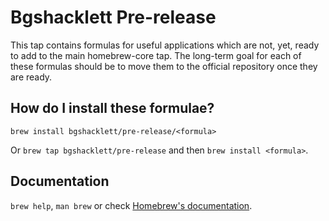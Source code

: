 # Bgshacklett Pre-release

This tap contains formulas for useful applications which are not, yet, ready to
add to the main homebrew-core tap. The long-term goal for each of these
formulas should be to move them to the official repository once they are ready.

## How do I install these formulae?
`brew install bgshacklett/pre-release/<formula>`

Or `brew tap bgshacklett/pre-release` and then `brew install <formula>`.

## Documentation
`brew help`, `man brew` or check [Homebrew's documentation](https://docs.brew.sh).
